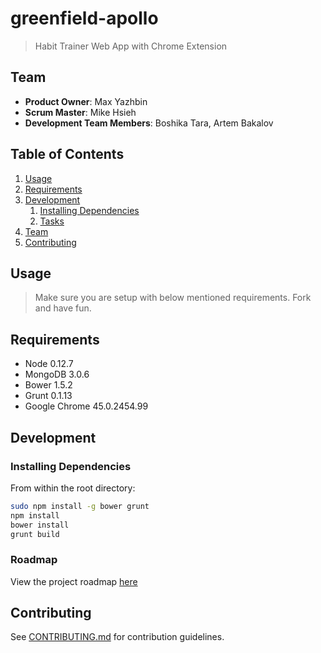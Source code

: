 # greenfield-apollo

> Habit Trainer Web App with Chrome Extension

## Team

  - __Product Owner__: Max Yazhbin
  - __Scrum Master__: Mike Hsieh
  - __Development Team Members__: Boshika Tara, Artem Bakalov

## Table of Contents

1. [Usage](#Usage)
1. [Requirements](#requirements)
1. [Development](#development)
    1. [Installing Dependencies](#installing-dependencies)
    1. [Tasks](#tasks)
1. [Team](#team)
1. [Contributing](#contributing)

## Usage

> Make sure you are setup with below mentioned requirements. Fork and have fun.

## Requirements

- Node 0.12.7
- MongoDB 3.0.6
- Bower 1.5.2
- Grunt 0.1.13
- Google Chrome 45.0.2454.99

## Development

### Installing Dependencies

From within the root directory:

```sh
sudo npm install -g bower grunt
npm install
bower install
grunt build
```

### Roadmap

View the project roadmap [here](https://github.com/greenfield-apollo/greenfield-apollo/issues)


## Contributing

See [CONTRIBUTING.md](CONTRIBUTING.md) for contribution guidelines.
